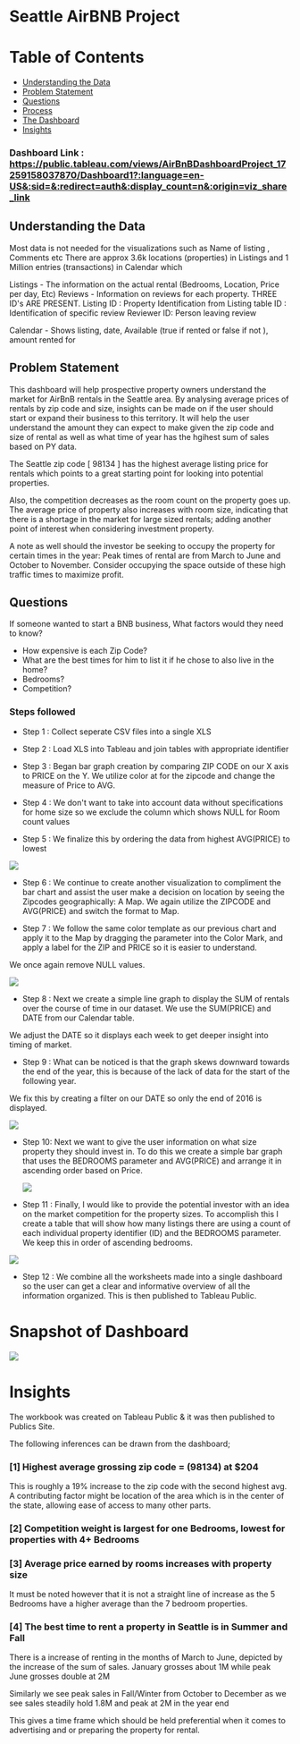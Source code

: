 # Seattle AirBNB Project

# Table of Contents
- [Understanding the Data](#Understanding-the-Data)
- [Problem Statement](#Problem-Statement)
- [Questions](#Questions)
- [Process](#Steps-followed)
- [The Dashboard](#Snapshot-of-Dashboard)
- [Insights](#Insights)

### Dashboard Link : https://public.tableau.com/views/AirBnBDashboardProject_17259158037870/Dashboard1?:language=en-US&:sid=&:redirect=auth&:display_count=n&:origin=viz_share_link

## Understanding the Data
Most data is not needed for the visualizations such as Name of listing , Comments etc
There are approx 3.6k locations (properties) in Listings 
  and 1 Million entries (transactions) in Calendar which 


Listings - The information on the actual rental (Bedrooms, Location, Price per day, Etc) 
Reviews - Information on reviews for each property. 
     THREE ID's ARE PRESENT. 
      Listing ID : Property Identification from Listing table
      ID : Identification of specific review
      Reviewer ID: Person leaving review 

Calendar - Shows listing, date, Available (true if rented or false if not ), amount rented for 
      

## Problem Statement

This dashboard will help prospective property owners understand the market for AirBnB rentals in the Seattle area. By analysing average prices of rentals by zip code and size, insights can be made on if the user should start or expand their business to this territory. It will help the user understand the amount they can expect to make given the zip code and size of rental as well as what time of year has the hgihest sum of sales based on PY data.

The Seattle zip code [ 98134 ] has the highest average listing price for rentals which points to a great starting point for looking into potential properties. 

Also, the competition decreases as the room count on the property goes up. The average price of property also increases with room size, indicating that there is a shortage in the market for large sized rentals; adding another point of interest when considering investment property. 

A note as well should the investor be seeking to occupy the property for certain times in the year: Peak times of rental are from March to June and October to November. 
Consider occupying the space outside of these high traffic times to maximize profit. 



## Questions 
If someone wanted to start a BNB business, What factors would they need to know? 
- How expensive is each Zip Code? 
-  What are the best times for him to list it if he chose to also live in the home? 
-  Bedrooms? 
- Competition? 

### Steps followed 

- Step 1 : Collect seperate CSV files into a single XLS

- Step 2 : Load XLS into Tableau and join tables with appropriate identifier  

- Step 3 : Began bar graph creation by comparing ZIP CODE on our X axis to PRICE on the Y. We utilize color at for the zipcode and change the measure of Price to AVG.

- Step 4 : We don't want to take into account data without specifications for home size so we exclude the column which shows NULL for Room count values

- Step 5 : We finalize this by ordering the data from highest AVG(PRICE) to lowest

![](Images/Airbnb%20zipcode%20Price.png)

- Step 6 : We continue to create another visualization to compliment the bar chart and assist the user make a decision on location by seeing the Zipcodes geographically: A Map.
We again utilize the ZIPCODE and AVG(PRICE) and switch the format to Map. 

- Step 7 : We follow the same color template as our previous chart and apply it to the Map by dragging the parameter into the Color Mark, and apply a label for the ZIP and PRICE so it is easier to understand. 

We once again remove NULL values. 

![](Images/Airbnbmap.png)

- Step 8 : Next we create a simple line graph to display the SUM of rentals over the course of time in our dataset. We use the SUM(PRICE) and  DATE from our Calendar table.

 We adjust the DATE so it displays each week to get deeper insight into timing of market. 

- Step 9 : What can be noticed is that the graph skews downward towards the end of the year, this is because of the lack of data for the start of the following year.

 We fix this by creating a filter on our DATE so only the end of 2016 is displayed. 

 ![](Images/Airbnbyear.png)

- Step 10: Next we want to give the user information on what size property they should invest in. To do this we create a simple bar graph that uses the BEDROOMS parameter and AVG(PRICE) and arrange it in ascending order based on Price.

  ![](Images/Airbnbroomprice.png)

- Step 11 : Finally, I would like to provide the potential investor with an idea on the market competition for the property sizes. To accomplish this I create a table that will show how many listings there are using a count of each individual property identifier (ID) and the BEDROOMS parameter. We keep this in order of ascending bedrooms.

![](Images/Airbnbcomeptition.png)

- Step 12 : We combine all the worksheets made into a single dashboard so the user can get a clear and informative overview of all the information organized. This is then published to Tableau Public. 




# Snapshot of Dashboard 

![](Images/Airbnbdashboard.png)



# Insights

The workbook was created on Tableau Public & it was then published to Publics Site.

The following inferences can be drawn from the dashboard;

### [1] Highest average grossing zip code = (98134) at $204

This is roughly a 19% increase to the zip code with the second highest avg. 
A contributing factor might be location of the area which is in the center of the state, allowing ease of access to many other parts. 
           
### [2] Competition weight is largest for one Bedrooms, lowest for properties with 4+ Bedrooms 
  
### [3] Average price earned by rooms increases with property size
It must be noted however that it is not a straight line of increase as the 5 Bedrooms have a higher average than the 7 bedroom properties.


 ### [4] The best time to rent a property in Seattle is in Summer and Fall 
 There is a increase of renting in the months of March to June, depicted by the increase of the sum of sales. 
 January grosses about 1M while peak June grosses double at 2M 

 Similarly we see peak sales in Fall/Winter from October to December as we see sales steadily hold 1.8M and peak at 2M in the year end 
 
 This gives a time frame which should be held preferential when it comes to advertising and or preparing the property for rental.  
 

